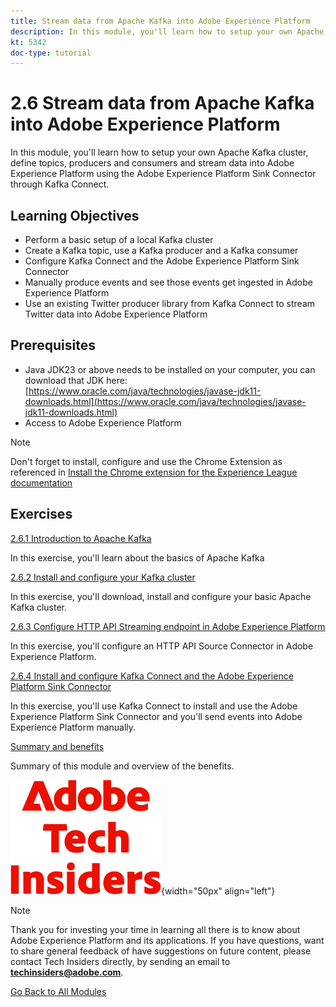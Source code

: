 ```yaml
---
title: Stream data from Apache Kafka into Adobe Experience Platform
description: In this module, you'll learn how to setup your own Apache Kafka cluster, define topics, producers and consumers and stream data into Adobe Experience Platform using the Adobe Experience Platform Sink Connector for Kafka Connect.
kt: 5342
doc-type: tutorial
---
```

# 2.6 Stream data from Apache Kafka into Adobe Experience Platform

In this module, you'll learn how to setup your own Apache Kafka cluster, define topics, producers and consumers and stream data into Adobe Experience Platform using the Adobe Experience Platform Sink Connector through Kafka Connect.

## Learning Objectives

- Perform a basic setup of a local Kafka cluster
- Create a Kafka topic, use a Kafka producer and a Kafka consumer
- Configure Kafka Connect and the Adobe Experience Platform Sink Connector
- Manually produce events and see those events get ingested in Adobe Experience Platform
- Use an existing Twitter producer library from Kafka Connect to stream Twitter data into Adobe Experience Platform

## Prerequisites

- Java JDK23 or above needs to be installed on your computer, you can download that JDK here: [https://www.oracle.com/java/technologies/javase-jdk11-downloads.html](https://www.oracle.com/java/technologies/javase-jdk11-downloads.html)
- Access to Adobe Experience Platform

>[!NOTE]
>
>Don't forget to install, configure and use the Chrome Extension as referenced in [Install the Chrome extension for the Experience League documentation](../../gettingstarted/gettingstarted/ex1.md)

## Exercises

[2.6.1 Introduction to Apache Kafka](./ex1.md)

In this exercise, you'll learn about the basics of Apache Kafka

[2.6.2 Install and configure your Kafka cluster](./ex2.md)

In this exercise, you'll download, install and configure your basic Apache Kafka cluster.

[2.6.3 Configure HTTP API Streaming endpoint in Adobe Experience Platform](./ex3.md)

In this exercise, you'll configure an HTTP API Source Connector in Adobe Experience Platform.

[2.6.4 Install and configure Kafka Connect and the Adobe Experience Platform Sink Connector](./ex4.md)

In this exercise, you'll use Kafka Connect to install and use the Adobe Experience Platform Sink Connector and you'll send events into Adobe Experience Platform manually.

[Summary and benefits](./summary.md)

Summary of this module and overview of the benefits.

![Tech Insiders](./../../../../assets/images/techinsiders.png){width="50px" align="left"}

>[!NOTE]
>
>Thank you for investing your time in learning all there is to know about Adobe Experience Platform and its applications. If you have questions, want to share general feedback of have suggestions on future content, please contact Tech Insiders directly, by sending an email to **techinsiders@adobe.com**.

[Go Back to All Modules](./../../../../overview.md)
